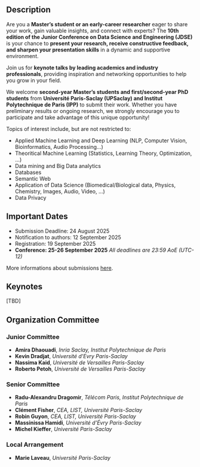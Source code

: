 ## Description
Are you a **Master’s student or an early-career researcher** eager to share your work, gain valuable insights, and connect with experts? The **10th edition of the Junior Conference on Data Science and Engineering (JDSE)** is your chance to **present your research, receive constructive feedback, and sharpen your presentation skills** in a dynamic and supportive environment. 

Join us for **keynote talks by leading academics and industry professionals**, providing inspiration and networking opportunities to help you grow in your field. 

We welcome **second-year Master’s students and first/second-year PhD students** from **Université Paris-Saclay (UPSaclay) and Institut Polytechnique de Paris (IPP)** to submit their work. Whether you have preliminary results or ongoing research, we strongly encourage you to participate and take advantage of this unique opportunity! 

Topics of interest include, but are not restricted to:
* Applied Machine Learning and Deep Learning (NLP, Computer Vision, Bioinformatics, Audio Processing...)
* Theoritical Machine Learning (Statistics, Learning Theory, Optimization, ...)
* Data mining and Big Data analytics
* Databases
* Semantic Web
* Application of Data Science (Biomedical/Biological data, Physics, Chemistry, Images, Audio, Video, ...)
* Data Privacy

## Important Dates
* Submission Deadline: 24 August 2025
* Notification to authors: 12 September 2025
* Registration: 19 September 2025
* **Conference: 25-26 September 2025**
*All deadlines are 23:59 AoE (UTC-12)*

More informations about submissions [here](https://kdradjat.github.io/jdse-2025/callPapers).

## Keynotes
[TBD] 

## Organization Committee
### Junior Committee
* **Amira Dhaouadi**, *Inria Saclay, Institut Polytechnique de Paris* 
* **Kevin Dradjat**, *Université d'Evry Paris-Saclay*
* **Nassima Kaid**, *Université de Versailles Paris-Saclay*  
* **Roberto Petoh**, *Université de Versailles Paris-Saclay* 

### Senior Committee
* **Radu-Alexandru Dragomir**, *Télécom Paris, Institut Polytechnique de Paris*
* **Clément Fisher**, *CEA, LIST, Université Paris-Saclay*
* **Robin Guyon**, *CEA, LIST, Université Paris-Saclay*
* **Massinissa Hamidi**, *Université d’Évry Paris-Saclay*  
* **Michel Kieffer**, *Université Paris-Saclay* 

### Local Arrangement
* **Marie Laveau**, *Université Paris-Saclay*
